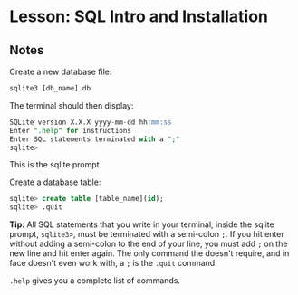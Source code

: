# Lesson: SQL Intro and Installation

## Notes

Create a new database file:

```sql
sqlite3 [db_name].db
```

The terminal should then display:

```sql
SQLite version X.X.X yyyy-mm-dd hh:mm:ss
Enter ".help" for instructions
Enter SQL statements terminated with a ";"
sqlite>
```

This is the sqlite prompt.

Create a database table:

```sql
sqlite> create table [table_name](id);
sqlite> .quit
```

**Tip:** All SQL statements that you write in your terminal, inside the sqlite prompt, `sqlite3>`, must be terminated with a semi-colon `;`. If you hit enter without adding a semi-colon to the end of your line, you must add `;` on the new line and hit enter again. The only command the doesn't require, and in face doesn't even work with, a `;` is the `.quit` command.

`.help` gives you a complete list of commands.